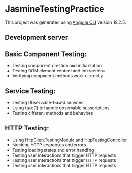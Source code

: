 # JasmineTestingPractice

This project was generated using [Angular CLI](https://github.com/angular/angular-cli) version 19.2.5.

## Development server

## Basic Component Testing:

- Testing component creation and initialization
- Testing DOM element content and interactions
- Verifying component methods work correctly


## Service Testing:

- Testing Observable-based services
- Using take(1) to handle observable subscriptions
- Testing different methods and behaviors


## HTTP Testing:

- Using HttpClientTestingModule and HttpTestingController
- Mocking HTTP responses and errors
- Testing loading states and error handling
- Testing user interactions that trigger HTTP requests
- Testing user interactions that trigger HTTP requests
- Testing user interactions that trigger HTTP requests